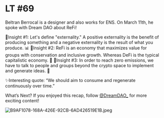 # LT #69

Beltran Berrocal is a designer and also works for ENS. On March 11th, he spoke with Dream DAO about ReFi!

🧠Insight #1: Let's define "externality." A positive externality is the benefit of producing something and a negative externality is the result of what you produce. 📊
🧠Insight #2: ReFi is an economy that maximizes value for groups with conservation and inclusive growth. Whereas DeFi is the typical capitalistic economy. 💚
🧠Insight #3: In order to reach zero emissions, we have to talk to people and groups beyond the crypto space to implement and generate ideas. 🌱

✨Interesting quote: “We should aim to consume and regenerate continuously over time.” 

What’s Next?
If you enjoyed this recap, follow
[@DreamDAO_](https://twitter.com/DreamDAO_)
for more exciting content!

![B9AF1078-168A-426E-92CB-6AD426519E1B.jpeg](LT%20#69%20cc8632348e084d55a9bea6e372433a72/B9AF1078-168A-426E-92CB-6AD426519E1B.jpeg)